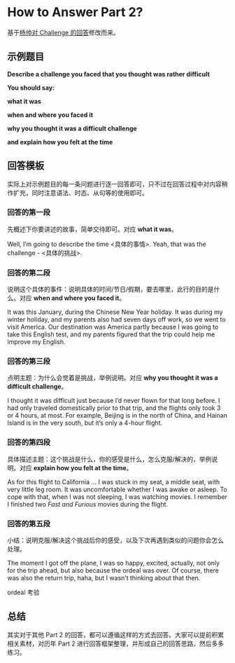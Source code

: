 # How to Answer Part 2?

基于[杨帅对 Challenge 的回答](https://mp.weixin.qq.com/s/mItlSk4ckwl3rj7t8ix-tg)修改而来。

## 示例题目

**Describe a challenge you faced that you thought was rather difficult**

**You should say:**

  **what it was**

  **when and where you faced it**

  **why you thought it was a difficult challenge**

**and explain how you felt at the time**

## 回答模板

实际上对示例题目的每一条问题进行逐一回答即可，只不过在回答过程中对内容稍作扩充，同时注意语法、时态、从句等的使用即可。

### 回答的第一段

先概述下你要讲述的故事，简单交待即可。对应 **what it was**。

Well, I’m going to describe the time \<具体的事情>. Yeah, that was the challenge - \<具体的挑战>.

### 回答的第二段

说明这个具体的事件：说明具体的时间/节日/假期，要去哪里，此行的目的是什么。对应 **when and where you faced it**。

It was this January, during the Chinese New Year holiday. It was during my winter holiday, and my parents also had seven days off work, so we went to visit America. Our destination was America partly because I was going to take this English test, and my parents figured that the trip could help me improve my English.

### 回答的第三段

点明主题：为什么会觉着是挑战，举例说明。对应  **why you thought it was a difficult challenge**。

I thought it was difficult just because I’d never flown for that long before. I had only traveled domestically prior to that trip, and the flights only took 3 or 4 hours, at most. For example, Beijing is in the north of China, and Hainan Island is in the very south, but it’s only a 4-hour flight.

### 回答的第四段

具体描述主题：这个挑战是什么，你的感受是什么，怎么克服/解决的，举例说明。对应  **explain how you felt at the time**。

As for this flight to California ... I was stuck in my seat, a middle seat, with very little leg room. It was uncomfortable whether I was awake or asleep. To cope with that, when I was not sleeping, I was watching movies. I remember I finished two *Fast and Furious* movies during the flight.

### 回答的第五段

小结：说明克服/解决这个挑战后你的感受，以及下次再遇到类似的问题你会怎么处理。

The moment I got off the plane, I was so happy, excited, actually, not only for the trip ahead, but also because the ordeal was over. Of course, there was also the return trip, haha, but I wasn’t thinking about that then.

ordeal 考验

## 总结

其实对于其他 Part 2 的回答，都可以遵循这样的方式去回答。大家可以提前积累相关素材，对历年 Part 2 进行回答框架整理，并形成自己的回答思路，然后多多练习。
